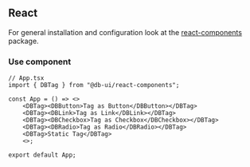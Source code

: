 ## React

For general installation and configuration look at the [react-components](https://www.npmjs.com/package/@db-ui/react-components) package.

### Use component

```tsx App.tsx
// App.tsx
import { DBTag } from "@db-ui/react-components";

const App = () => <>
	<DBTag><DBButton>Tag as Button</DBButton></DBTag>
	<DBTag><DBLink>Tag as Link</DBLink></DBTag>
	<DBTag><DBCheckbox>Tag as Checkbox</DBCheckbox></DBTag>
	<DBTag><DBRadio>Tag as Radio</DBRadio></DBTag>
	<DBTag>Static Tag</DBTag>
	<>;

export default App;
```
